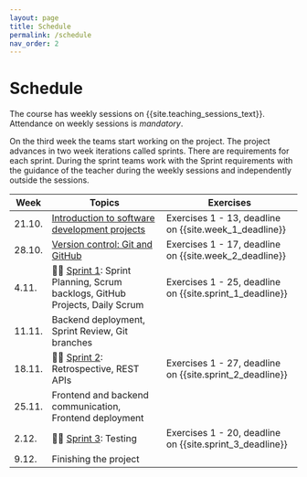 ```yaml
---
layout: page
title: Schedule
permalink: /schedule
nav_order: 2
---
```


# Schedule

The course has weekly sessions on {{site.teaching_sessions_text}}. Attendance on weekly sessions is _mandatory_.

On the third week the teams start working on the project. The project advances in two week iterations called sprints. There are requirements for each sprint. During the sprint teams work with the Sprint requirements with the guidance of the teacher during the weekly sessions and independently outside the sessions.

| Week   | Topics                                                                                  | Exercises                                                |
| ------ | --------------------------------------------------------------------------------------- | -------------------------------------------------------- |
| 21.10. | [Introduction to software development projects](/introduction)                          | Exercises 1 - 13, deadline on {{site.week_1_deadline}}   |
| 28.10. | [Version control: Git and GitHub](/git)                                                 | Exercises 1 - 17, deadline on {{site.week_2_deadline}}   |
| 4.11.  | 🏃‍♂️ [Sprint 1](/sprint-1): Sprint Planning, Scrum backlogs, GitHub Projects, Daily Scrum | Exercises 1 - 25, deadline on {{site.sprint_1_deadline}} |
| 11.11. | Backend deployment, Sprint Review, Git branches                                         |                                                          |
| 18.11. | 🏃‍♂️ [Sprint 2](/sprint-2): Retrospective, REST APIs                                      | Exercises 1 - 27, deadline on {{site.sprint_2_deadline}} |
| 25.11. | Frontend and backend communication, Frontend deployment                                 |                                                          |
| 2.12.  | 🏃‍♂️ [Sprint 3](/sprint-3): Testing                                                       | Exercises 1 - 20, deadline on {{site.sprint_3_deadline}} |
| 9.12.  | Finishing the project                                                                   |                                                          |
